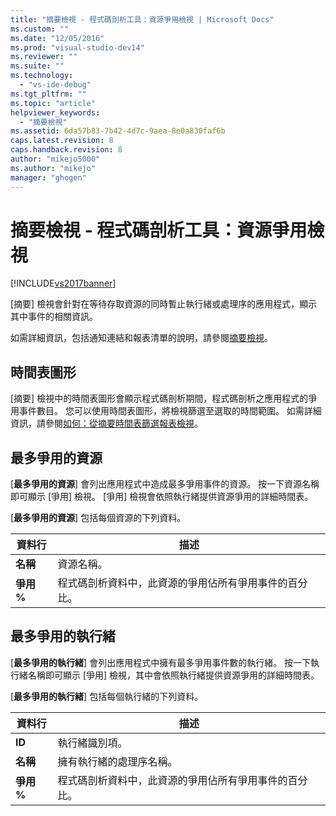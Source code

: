 ```yaml
---
title: "摘要檢視 - 程式碼剖析工具：資源爭用檢視 | Microsoft Docs"
ms.custom: ""
ms.date: "12/05/2016"
ms.prod: "visual-studio-dev14"
ms.reviewer: ""
ms.suite: ""
ms.technology: 
  - "vs-ide-debug"
ms.tgt_pltfrm: ""
ms.topic: "article"
helpviewer_keywords: 
  - "摘要檢視"
ms.assetid: 6da57b83-7b42-4d7c-9aea-8e0a830faf6b
caps.latest.revision: 8
caps.handback.revision: 8
author: "mikejo5000"
ms.author: "mikejo"
manager: "ghogen"
---
```

# 摘要檢視 - 程式碼剖析工具：資源爭用檢視
[!INCLUDE[vs2017banner](../code-quality/includes/vs2017banner.md)]

\[摘要\] 檢視會針對在等待存取資源的同時暫止執行緒或處理序的應用程式，顯示其中事件的相關資訊。  
  
 如需詳細資訊，包括通知連結和報表清單的說明，請參閱[摘要檢視](../profiling/summary-view.md)。  
  
## 時間表圖形  
 \[摘要\] 檢視中的時間表圖形會顯示程式碼剖析期間，程式碼剖析之應用程式的爭用事件數目。  您可以使用時間表圖形，將檢視篩選至選取的時間範圍。  如需詳細資訊，請參閱[如何：從摘要時間表篩選報表檢視](../Topic/How%20to:%20Filter%20Report%20Views%20from%20the%20Summary%20Timeline.md)。  
  
## 最多爭用的資源  
 \[**最多爭用的資源**\] 會列出應用程式中造成最多爭用事件的資源。  按一下資源名稱即可顯示 \[爭用\] 檢視。  \[爭用\] 檢視會依照執行緒提供資源爭用的詳細時間表。  
  
 \[**最多爭用的資源**\] 包括每個資源的下列資料。  
  
|資料行|描述|  
|---------|--------|  
|**名稱**|資源名稱。|  
|**爭用 %**|程式碼剖析資料中，此資源的爭用佔所有爭用事件的百分比。|  
  
## 最多爭用的執行緒  
 \[**最多爭用的執行緒**\] 會列出應用程式中擁有最多爭用事件數的執行緒。  按一下執行緒名稱即可顯示 \[爭用\] 檢視，其中會依照執行緒提供資源爭用的詳細時間表。  
  
 \[**最多爭用的執行緒**\] 包括每個執行緒的下列資料。  
  
|資料行|描述|  
|---------|--------|  
|**ID**|執行緒識別項。|  
|**名稱**|擁有執行緒的處理序名稱。|  
|**爭用 %**|程式碼剖析資料中，此資源的爭用佔所有爭用事件的百分比。|